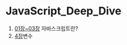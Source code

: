 # JavaScript_Deep_Dive
1. [01장~03장](https://github.com/jaesung4231/JavaScript_Deep_Dive/tree/main/1%EC%9E%A5~3%EC%9E%A5) 자바스크립트란?
2. [4장](https://github.com/jaesung4231/JavaScript_Deep_Dive/blob/main/4%EC%9E%A5/README.md)변수
